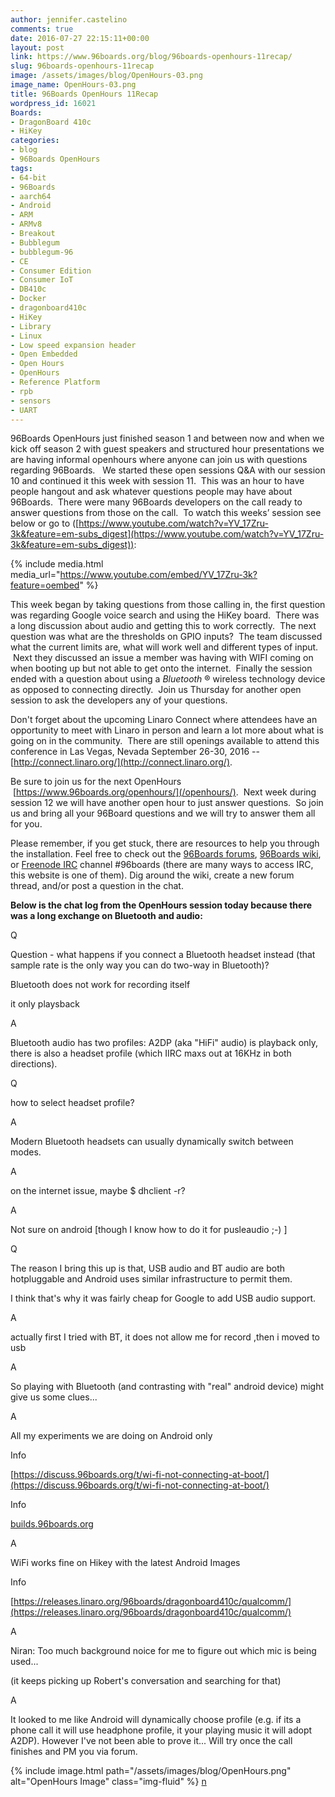 ```yaml
---
author: jennifer.castelino
comments: true
date: 2016-07-27 22:15:11+00:00
layout: post
link: https://www.96boards.org/blog/96boards-openhours-11recap/
slug: 96boards-openhours-11recap
image: /assets/images/blog/OpenHours-03.png
image_name: OpenHours-03.png
title: 96Boards OpenHours 11Recap
wordpress_id: 16021
Boards:
- DragonBoard 410c
- HiKey
categories:
- blog
- 96Boards OpenHours
tags:
- 64-bit
- 96Boards
- aarch64
- Android
- ARM
- ARMv8
- Breakout
- Bubblegum
- bubblegum-96
- CE
- Consumer Edition
- Consumer IoT
- DB410c
- Docker
- dragonboard410c
- HiKey
- Library
- Linux
- Low speed expansion header
- Open Embedded
- Open Hours
- OpenHours
- Reference Platform
- rpb
- sensors
- UART
---
```


96Boards OpenHours just finished season 1 and between now and when we kick off season 2 with guest speakers and structured hour presentations we are having informal openhours where anyone can join us with questions regarding 96Boards.   We started these open sessions Q&A with our session 10 and continued it this week with session 11.  This was an hour to have people hangout and ask whatever questions people may have about 96Boards.  There were many 96Boards developers on the call ready to answer questions from those on the call.  To watch this weeks’ session see below or go to ([https://www.youtube.com/watch?v=YV_17Zru-3k&feature=em-subs_digest](https://www.youtube.com/watch?v=YV_17Zru-3k&feature=em-subs_digest)):

{% include media.html media_url="https://www.youtube.com/embed/YV_17Zru-3k?feature=oembed" %}

This week began by taking questions from those calling in, the first question was regarding Google voice search and using the HiKey board.  There was a long discussion about audio and getting this to work correctly.  The next question was what are the thresholds on GPIO inputs?  The team discussed what the current limits are, what will work well and different types of input.  Next they discussed an issue a member was having with WIFI coming on when booting up but not able to get onto the internet.  Finally the session ended with a question about using a _Bluetooth_ ® wireless technology device as opposed to connecting directly.  Join us Thursday for another open session to ask the developers any of your questions.

Don't forget about the upcoming Linaro Connect where attendees have an opportunity to meet with Linaro in person and learn a lot more about what is going on in the community.  There are still openings available to attend this conference in Las Vegas, Nevada September 26-30, 2016 --[http://connect.linaro.org/](http://connect.linaro.org/).

Be sure to join us for the next OpenHours  [https://www.96boards.org/openhours/](/openhours/).  Next week during session 12 we will have another open hour to just answer questions.  So join us and bring all your 96Board questions and we will try to answer them all for you.

Please remember, if you get stuck, there are resources to help you through the installation. Feel free to check out the [96Boards forums](https://discuss.96boards.org/), [96Boards wiki](https://github.com/96boards/documentation/wiki), or [Freenode IRC](http://webchat.freenode.net/?channels=%2396boards) channel #96boards (there are many ways to access IRC, this website is one of them). Dig around the wiki, create a new forum thread, and/or post a question in the chat.

**Below is the chat log from the OpenHours session today because there was a long exchange on Bluetooth and audio:**








Q













Question - what happens if you connect a Bluetooth headset instead (that sample rate is the only way you can do two-way in Bluetooth)?







Bluetooth does not work for recording itself












it only playsback























A












Bluetooth audio has two profiles: A2DP (aka "HiFi" audio) is playback only, there is also a headset profile (which IIRC maxs out at 16KHz in both directions).

















Q







how to select headset profile?



















A


















Modern Bluetooth headsets can usually dynamically switch between modes.




















A












on the internet issue, maybe $ dhclient -r?




















A









Not sure on android [though I know how to do it for pusleaudio ;-) ]

















Q












The reason I bring this up is that, USB audio and BT audio are both hotpluggable and Android uses similar infrastructure to permit them.






















I think that's why it was fairly cheap for Google to add USB audio support.




















A












actually first I tried with BT, it does not allow me for record ,then i moved to usb




















A












So playing with Bluetooth (and contrasting with "real" android device) might give us some clues...




















A












All my experiments we are doing on Android only























Info












[https://discuss.96boards.org/t/wi-fi-not-connecting-at-boot/](https://discuss.96boards.org/t/wi-fi-not-connecting-at-boot/)





























Info





















[builds.96boards.org](http://builds.96boards.org/)























A















WiFi works fine on Hikey with the latest Android Images




















Info












[https://releases.linaro.org/96boards/dragonboard410c/qualcomm/](https://releases.linaro.org/96boards/dragonboard410c/qualcomm/)




















A












Niran: Too much background noice for me to figure out which mic is being used...






















(it keeps picking up Robert's conversation and searching for that)




















A










It looked to me like Android will dynamically choose profile (e.g. if its a phone call it will use headphone profile, it your playing music it will adopt A2DP). However I've not been able to prove it... Will try once the call finishes and PM you via forum.








{% include image.html path="/assets/images/blog/OpenHours.png" alt="OpenHours Image" class="img-fluid" %}
[n](/blog/installing-docker-aarch64-96boards-ce/)
